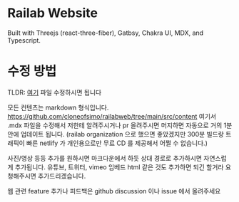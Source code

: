 # Railab Website

Built with Threejs (react-three-fiber), Gatbsy, Chakra UI, MDX, and Typescript.

# 수정 방법

TLDR: [여기](https://github.com/cloneofsimo/railabweb/tree/main/src/content) 파일 수정하시면 됩니다

모든 컨텐츠는 markdown 형식입니다. https://github.com/cloneofsimo/railabweb/tree/main/src/content 여기서 .mdx 파일을 수정해서 저한테 알려주시거나 pr 올려주시면 머지하면 자동으로 거의 1분 안에 업데이트 됩니다. (railab organization 으로 했으면 좋았겠지만 300분 빌드랑 트래픽이 빠른 netlify 가 개인용으로만 무료 CD 를 제공해서 어쩔 수 없습니다.)

사진/영상 등등 추가를 원하시면 마크다운에서 하듯 상대 경로로 추가하시면 자연스럽게 추가됩니다.
유튜브, 트위터, vimeo 임베드 html 같은 것도 추가하면 되긴 할거라 요청해주시면 추가드리겠습니다.

웹 관련 feature 추가나 피드백은 github discussion 이나 issue 에서 올려주세요

